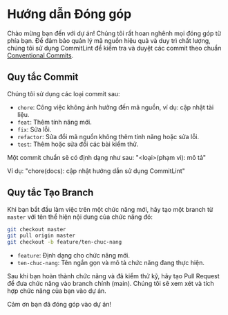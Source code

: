 # Hướng dẫn Đóng góp

Chào mừng bạn đến với dự án! Chúng tôi rất hoan nghênh mọi đóng góp từ phía bạn. Để đảm bảo quản lý mã nguồn hiệu quả và duy trì chất lượng, chúng tôi sử dụng CommitLint để kiểm tra và duyệt các commit theo chuẩn [Conventional Commits](https://www.conventionalcommits.org/).

## Quy tắc Commit

Chúng tôi sử dụng các loại commit sau:

- `chore`: Công việc không ảnh hưởng đến mã nguồn, ví dụ: cập nhật tài liệu.
- `feat`: Thêm tính năng mới.
- `fix`: Sửa lỗi.
- `refactor`: Sửa đổi mã nguồn không thêm tính năng hoặc sửa lỗi.
- `test`: Thêm hoặc sửa đổi các bài kiểm thử.

Một commit chuẩn sẽ có định dạng như sau: "<loại>(phạm vi): mô tả"

Ví dụ: "chore(docs): cập nhật hướng dẫn sử dụng CommitLint"

## Quy tắc Tạo Branch

Khi bạn bắt đầu làm việc trên một chức năng mới, hãy tạo một branch từ `master` với tên thể hiện nội dung của chức năng đó:

```bash
git checkout master
git pull origin master
git checkout -b feature/ten-chuc-nang
```
- `feature`: Định dạng cho chức năng mới.
- `ten-chuc-nang`: Tên ngắn gọn và mô tả chức năng đang thực hiện.

Sau khi bạn hoàn thành chức năng và đã kiểm thử kỹ, hãy tạo Pull Request để đưa chức năng vào branch chính (main). Chúng tôi sẽ xem xét và tích hợp chức năng của bạn vào dự án.

Cảm ơn bạn đã đóng góp vào dự án!
